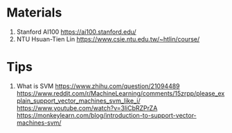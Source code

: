 # Materials
1. Stanford AI100 https://ai100.stanford.edu/
2. NTU Hsuan-Tien Lin https://www.csie.ntu.edu.tw/~htlin/course/


# Tips
1. What is SVM 
   https://www.zhihu.com/question/21094489
   https://www.reddit.com/r/MachineLearning/comments/15zrpp/please_explain_support_vector_machines_svm_like_i/
   https://www.youtube.com/watch?v=3liCbRZPrZA
   https://monkeylearn.com/blog/introduction-to-support-vector-machines-svm/
